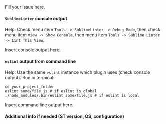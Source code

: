 Fill your issue here.

#### `SublimeLinter` console output

Help: Check menu item `Tools -> SublimeLinter -> Debug Mode`, then check menu item `View -> Show Console`, then menu item `Tools -> Sublime Linter -> Lint This View`.

Insert console output here.

#### `eslint` output from command line

Help: Use the same `eslint` instance which plugin uses (check console output). Run in terminal: 

```
cd your_project_folder
eslint some/file.js # if eslint is global
./node_modules/.bin/eslint some/file.js # if eslint is local
```

Insert command line output here.

#### Additional info if needed (ST version, OS, configuration)


